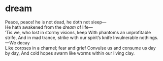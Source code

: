 dream
=====

 Peace, peace! he is not dead, he doth not sleep—	
  He hath awakened from the *dream* of life—	
  ’Tis we, who lost in stormy visions, keep
  With phantoms an unprofitable strife,	
  And in mad trance, strike with our spirit’s knife	
  Invulnerable nothings.—We decay	
  Like corpses in a charnel; fear and grief	
  Convulse us and consume us day by day,
And cold hopes swarm like worms within our living clay.	
 
